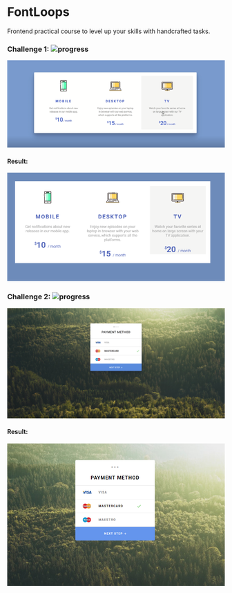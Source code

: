 # FontLoops

Frontend practical course to level up your skills with handcrafted tasks.

### Challenge 1: ![progress](http://progressed.io/bar/100?title=completed "progress")
![Desafio](https://github.com/RenatoSiqueira/StudyFlow/blob/master/FrontLoops/Loop%201%20-%20Step%201/Challenge.png)

#### Result:
![Result](https://github.com/RenatoSiqueira/StudyFlow/blob/master/FrontLoops/Loop%201%20-%20Step%201/Finished.png)


### Challenge 2: ![progress](http://progressed.io/bar/90?title=completed "progress")
![Desafio](https://github.com/RenatoSiqueira/StudyFlow/blob/master/FrontLoops/Loop%201%20-%20Step%202/assets/design/Loop%201%20-%20Step%202.png)

#### Result:
![Result](https://github.com/RenatoSiqueira/StudyFlow/blob/master/FrontLoops/Loop%201%20-%20Step%202/Finished.png)